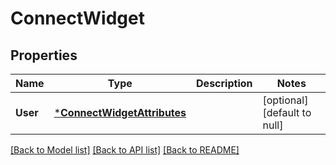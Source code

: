 # ConnectWidget

## Properties
Name | Type | Description | Notes
------------ | ------------- | ------------- | -------------
**User** | [***ConnectWidgetAttributes**](ConnectWidgetAttributes.md) |  | [optional] [default to null]

[[Back to Model list]](../README.md#documentation-for-models) [[Back to API list]](../README.md#documentation-for-api-endpoints) [[Back to README]](../README.md)


